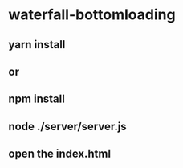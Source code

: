# waterfall-bottomloading
## yarn install
## or
## npm install
## node ./server/server.js
## open the index.html

